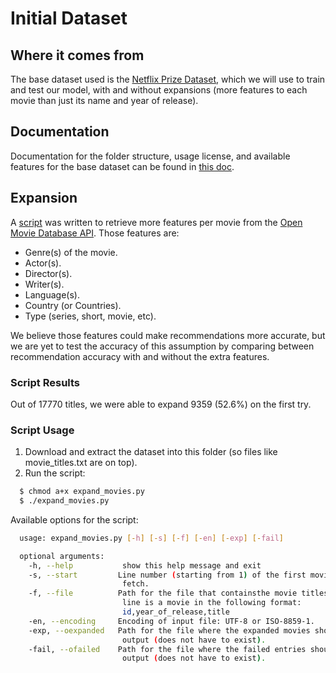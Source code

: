 # Initial Dataset

## Where it comes from
The base dataset used is the [Netflix Prize Dataset](http://academictorrents.com/details/9b13183dc4d60676b773c9e2cd6de5e5542cee9a), which we will use to train and test our model, with and without expansions (more features to each movie than just its name and year of release).

## Documentation
Documentation for the folder structure, usage license, and available features for the base dataset can be found in [this doc](https://drive.google.com/open?id=1Y8-AS24vKaMuszutCyM-rZ_IFINn1nNkTlU1zmUp3ng).

## Expansion
A [script](expand_movies.py) was written to retrieve more features per movie from the [Open Movie Database API](http://omdbapi.com). Those features are:
  - Genre(s) of the movie.
  - Actor(s).
  - Director(s).
  - Writer(s).
  - Language(s).
  - Country (or Countries).
  - Type (series, short, movie, etc).
  
We believe those features could make recommendations more accurate, but we are yet to test the accuracy of this assumption by comparing between recommendation accuracy with and without the extra features.

### Script Results
Out of 17770 titles, we were able to expand 9359 (52.6%) on the first try.

### Script Usage
1. Download and extract the dataset into this folder (so files like movie_titles.txt are on top).
2. Run the script:

  ```bash
    $ chmod a+x expand_movies.py
    $ ./expand_movies.py
  ```
  Available options for the script:
  
  ```bash
    usage: expand_movies.py [-h] [-s] [-f] [-en] [-exp] [-fail]

    optional arguments:
      -h, --help           show this help message and exit
      -s, --start         Line number (starting from 1) of the first movie to
                           fetch.
      -f, --file          Path for the file that containsthe movie titles (every
                           line is a movie in the following format:
                           id,year_of_release,title
      -en, --encoding     Encoding of input file: UTF-8 or ISO-8859-1.
      -exp, --oexpanded   Path for the file where the expanded movies should be
                           output (does not have to exist).
      -fail, --ofailed    Path for the file where the failed entries should be
                           output (does not have to exist).
   ```
